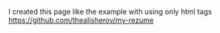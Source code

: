 I created this page like the  example with using only html tags
https://github.com/thealisherov/my-rezume
